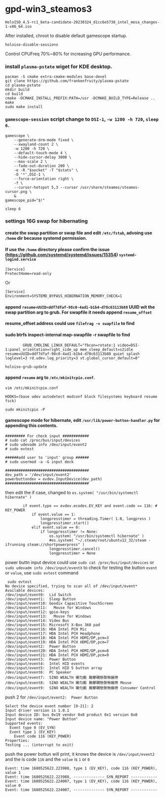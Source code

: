 # gpd-win3_steamos3

`HoloISO_4.5-rc1_beta-candidate-20230324_d1cc6e5738_intel_mesa_changes-1-x86_64.iso`

After installed, chroot to disable default gamescope startup.
```
holoiso-disable-sessions
```

Control CPUFreq 70%~80% for increasing GPU performance.

### install `plasma-pstate` wiget for KDE desktop.
```
pacman -S cmake extra-cmake-modules base-devel
git clone https://github.com/frankenfruity/plasma-pstate
cd plasma-pstate
mkdir build
cd build
cmake -DCMAKE_INSTALL_PREFIX:PATH=/usr -DCMAKE_BUILD_TYPE=Release ..
make
sudo make install
```

### `gamescope-session` script change to `DSI-1`, `-w 1280 -h 720`, `sleep 6`.
```
gamescope \
	--generate-drm-mode fixed \
	--xwayland-count 2 \
	-w 1280 -h 720 \
	--default-touch-mode 4 \
	--hide-cursor-delay 3000 \
	--max-scale 2 \
	--fade-out-duration 200 \
	-e -R "$socket" -T "$stats" \
	-O '*',DSI-1 \
	--force-orientation right \
	-f \
	--cursor-hotspot 5,3 --cursor /usr/share/steamos/steamos-cursor.png \
	&
gamescope_pid="$!"

sleep 6
```

### settings 16G swap for hibernating

#### create the swap partition or swap file and edit `/etc/fstab`, advoing use `/home` dir because systemd permission.
#### If use the `/home` directory please confirm the issue (https://github.com/systemd/systemd/issues/15354) `systemd-logind.service`

```
[Service]
ProtectHome=read-only
```
Or
```
[Service]                                                                                                   
Environment=SYSTEMD_BYPASS_HIBERNATION_MEMORY_CHECK=1
```

#### append `resume=UUID=ddf7dfaf-98c0-4ad1-b1b4-d78c63113b88` UUID wit the swap partition arg to grub. For swapfile it needs append `resume_offset`
#### resume_offset address could use `filefrag -v swapfile` to find
#### sudo btrfs inspect-internal map-swapfile -r swapfile to find

```
        GRUB_CMDLINE_LINUX_DEFAULT="fbcon=rotate:1 video=DSI-1:panel_orientation=right_side_up mem_sleep_default=s2idle resume=UUID=ddf7dfaf-98c0-4ad1-b1b4-d78c63113b88 quiet splash loglevel=3 rd.udev.log_priority=3 vt.global_cursor_default=0"
```
```
holoiso-grub-update
```

#### append `resume` arg to `/etc/mkinitcpio.conf`.

```
vim /etc/mkinitcpio.conf
```

```
HOOKS=(base udev autodetect modconf block filesystems keyboard resume fsck)
```

```
sudo mkinitcpio -P
```

#### gamescope mode for hibernate, edit `/usr/lib/power-button-handler.py` for appending this contents.

```
######### For check input ############
# sudo cat /proc/bus/input/devices
# sudo udevadm info /dev/input/event2
# sudo evtest

######add user to 'input' group ######
# sudo usermod -a -G input deck

######################################
dev_path = '/dev/input/event2'
powerbuttondev = evdev.InputDevice(dev_path)
######################################
```

then edit the if case, changed to `os.system( "/usr/bin/systemctl hibernate" )`
```
		if event.type == evdev.ecodes.EV_KEY and event.code == 116: # KEY_POWER
			if event.value == 1:
				longpresstimer = threading.Timer( 1.0, longpress )
				longpresstimer.start()
			elif event.value == 0:
				if longpresstimer != None:
					os.system( "/usr/bin/systemctl hibernate" )
					#os.system( "~/.steam/root/ubuntu12_32/steam -ifrunning steam://shortpowerpress" )
					longpresstimer.cancel()
					longpresstimer = None
```

power buttn input device could use `sudo cat /proc/bus/input/devices` or `sudo udevadm info /dev/input/eventX` to check
for testing the button `event` or `value`, use `sudo evtest` command

```
 sudo evtest
No device specified, trying to scan all of /dev/input/event*
Available devices:
/dev/input/event0:	Lid Switch
/dev/input/event1:	Sleep Button
/dev/input/event10:	Goodix Capacitive TouchScreen
/dev/input/event11:	  Mouse for Windows
/dev/input/event12:	gpio-keys
/dev/input/event13:	  Mouse for Windows
/dev/input/event14:	Video Bus
/dev/input/event15:	Microsoft X-Box 360 pad
/dev/input/event16:	HDA Intel PCH Mic
/dev/input/event17:	HDA Intel PCH Headphone
/dev/input/event18:	HDA Intel PCH HDMI/DP,pcm=3
/dev/input/event19:	HDA Intel PCH HDMI/DP,pcm=7
/dev/input/event2:	Power Button
/dev/input/event20:	HDA Intel PCH HDMI/DP,pcm=8
/dev/input/event21:	HDA Intel PCH HDMI/DP,pcm=9
/dev/input/event3:	Power Button
/dev/input/event4:	Intel HID events
/dev/input/event5:	Intel HID 5 button array
/dev/input/event6:	PC Speaker
/dev/input/event7:	SINO WEALTH 唰匀䈀 䬀攀礀戀漀愀爀搀
/dev/input/event8:	SINO WEALTH 唰匀䈀 䬀攀礀戀漀愀爀搀 Mouse
/dev/input/event9:	SINO WEALTH 唰匀䈀 䬀攀礀戀漀愀爀搀 Consumer Control
```
push 2 for `/dev/input/event2:	Power Button`
```
Select the device event number [0-21]: 2
Input driver version is 1.0.1
Input device ID: bus 0x19 vendor 0x0 product 0x1 version 0x0
Input device name: "Power Button"
Supported events:
  Event type 0 (EV_SYN)
  Event type 1 (EV_KEY)
    Event code 116 (KEY_POWER)
Properties:
Testing ... (interrupt to exit)	
```

push the power bottun will print, it knows the device is `/dev/input/event2` and the is code `116` and the `value` is `1` or `0`
```
Event: time 1680525622.223988, type 1 (EV_KEY), code 116 (KEY_POWER), value 1
Event: time 1680525622.223988, -------------- SYN_REPORT ------------
Event: time 1680525622.224007, type 1 (EV_KEY), code 116 (KEY_POWER), value 0
Event: time 1680525622.224007, -------------- SYN_REPORT ------------
```
